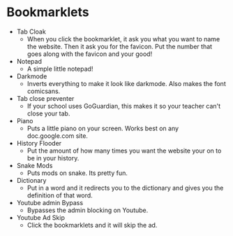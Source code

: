 # Bookmarklets
- Tab Cloak
  - When you click the bookmarklet, it ask you what you want to name the website. Then it ask you for the favicon. Put the number that goes along with the favicon and your good!
- Notepad
  - A simple little notepad!
- Darkmode
  - Inverts everything to make it look like darkmode. Also makes the font comicsans.
- Tab close preventer
  - If your school uses GoGuardian, this makes it so your teacher can't close your tab.
- Piano
  - Puts a little piano on your screen. Works best on any doc.google.com site.
- History Flooder
  - Put the amount of how many times you want the website your on to be in your history.
- Snake Mods
  - Puts mods on snake. Its pretty fun.
- Dictionary
  - Put in a word and it redirects you to the dictionary and gives you the definition of that word.
- Youtube admin Bypass
  - Bypasses the admin blocking on Youtube.
- Youtube Ad Skip
  - Click the bookmarklets and it will skip the ad.
